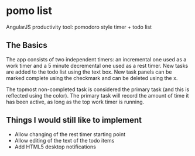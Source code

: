 pomo list
=========
AngularJS productivity tool: pomodoro style timer + todo list

The Basics
----------
The app consists of two independent timers: an incremental one used as a work timer and a 5 minute decremental one used as a rest timer.
New tasks are added to the todo list using the text box. New task panels can be marked complete using the checkmark and can be deleted using the x.

The topmost non-completed task is considered the primary task (and this is reflected using the color). The primary task will record the amount of time it has been active, as long as the top work timer is running.

Things I would still like to implement
-------------------------------------
- Allow changing of the rest timer starting point
- Allow editing of the text of the todo items
- Add HTML5 desktop notifications


